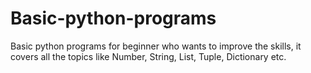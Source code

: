 # Basic-python-programs
Basic python programs for beginner who wants to improve the skills, it covers all the topics like Number, String, List, Tuple, Dictionary etc.
